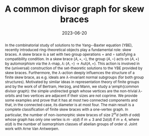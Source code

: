 ---
title: A common divisor graph for skew braces

event: Conference Groups, Rings and the Yang-Baxter equation 2023
event_url: https://www.ilariacolazzo.info/gryb2023/

location: Blankenberge, Belgium
#address:
#  street: 450 Serra Mall
#  city: Stanford
#  region: CA
#  postcode: '94305'
#  country: United States

summary: Contributed talk

abstract: 'In the combinatorial study of solutions to the Yang--Baxter equation (YBE), recently introduced ring-theoretical objects play a fundamental role: skew braces. A skew brace is a set with two group operations $+$ and $\circ$ satisfying a compatibility condition. In a skew brace $(A,+,\circ)$, the group $(A,\circ)$ acts on $(A,+)$ by automorphism via the $\lambda$-map, $\lambda \colon (A,\circ)\to \textrm{Aut}(A,+)$. This action is involved in the (universal) construction of the set-theoretic solutions to the YBE provided by skew braces. Furthermore, the $\lambda$-action deeply influences the structure of a finite skew brace, as e.g. ideals are $\lambda$-invariant normal subgroups (for both group structures). Motivated by similar ideas in representation theory of finite groups and by the work of of Bertram, Herzog, and Mann, we study a \emph{common divisor graph}: the simple undirected graph whose vertices are the non-trivial $\lambda$-orbits and two vertices are adjacent if their sizes are not coprime. We provide some examples and prove that it has at most two connected components and that, in the connected case, its diameter is at most four. The main result is a complete classification of finite skew braces with a one-vertex graph. In particular, the number of non-isomorphic skew braces of size $2^md$ (with $d$ odd) whose graph has only one vertex is $m\cdot a(d)$ if $m\leq3$ and $2a(d)$ if $m\geq4$, where $a(d)$ is the number of isomorphism classes of abelian groups of order $d$.
Joint work with Arne Van Antwerpen.'

# Talk start and end times.
#   End time can optionally be hidden by prefixing the line with `#`.
date: '2023-06-20'
date_end: '2023-06-20'
all_day: true

# Schedule page publish date (NOT talk date).
#publishDate: '2017-01-01T00:00:00Z'

authors:
  - admin

tags: []

# Is this a featured talk? (true/false)
featured: false

image:
  caption: 'Image credit: [**Unsplash**](https://unsplash.com/photos/bzdhc5b3Bxs)'
  focal_point: Right

#links:
#  - icon: twitter
#    icon_pack: fab
#    name: Follow
#    url: https://twitter.com/georgecushen
#url_code: 'https://github.com'
#url_pdf: ''
url_slides: 'Properzi.github.io/static/SlidesBlankenberghe.pdf'
#url_video: 'https://youtube.com'

# Markdown Slides (optional).
#   Associate this talk with Markdown slides.
#   Simply enter your slide deck's filename without extension.
#   E.g. `slides = "example-slides"` references `content/slides/example-slides.md`.
#   Otherwise, set `slides = ""`.
slides: ""

# Projects (optional).
#   Associate this post with one or more of your projects.
#   Simply enter your project's folder or file name without extension.
#   E.g. `projects = ["internal-project"]` references `content/project/deep-learning/index.md`.
#   Otherwise, set `projects = []`.
#projects:
#  - example
---